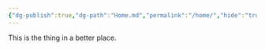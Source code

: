 ```yaml
---
{"dg-publish":true,"dg-path":"Home.md","permalink":"/home/","hide":"true","tags":["gardenEntry"],"created":"2025-01-03 20:46","updated":"2025-01-03 22:03"}
---
```


This is the thing in a better place.